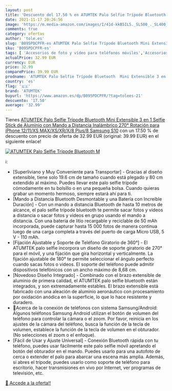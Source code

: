 ```yaml
---
layout: post
title: 'Descuento del 17.50 % en ATUMTEK Palo Selfie Trípode Bluetooth  M'
date: 2021-11-17 20:26:56
image: 'https://m.media-amazon.com/images/I/41d-kkB5ILS._SL500_._SL400_.jpg'
comments: true
category: ofertas
author: 'tole.es'
slug: 'B095PDCPFR-es ATUMTEK Palo Selfie Trípode Bluetooth Mini Extensible 3 en...'
sku: 'B095PDCPFR-es'
tags: [ 'Accesorios de foto y vídeo para teléfonos móviles','Accesorios para móviles','Comunicación móvil y accesorios','Electrónica','Palos selfie','Trípodes para teléfonos móviles','atumtek','iphone', ]
actualPrice: 32.99 EUR
currency: EUR
price: 32.99
comparePrice: 39.99 EUR
prodname: 'ATUMTEK Palo Selfie Trípode Bluetooth  Mini Extensible 3 en 1 Selfie Stick de Aluminio con Mando a Distancia Inalámbrico 270° Rotación para iPhone 12/11/XS MAX/XS/XR/X/8 Plus/8  Samsung S10'
country: 'es'
flag: '🇪🇸'
brand: 'ATUMTEK'
buyurl: 'https://www.amazon.es/dp/B095PDCPFR/?tag=tolees-21'
descuento: '17.50'
average: '32.99'
---
```


Tienes [ATUMTEK Palo Selfie Trípode Bluetooth  Mini Extensible 3 en 1 Selfie Stick de Aluminio con Mando a Distancia Inalámbrico 270° Rotación para iPhone 12/11/XS MAX/XS/XR/X/8 Plus/8  Samsung S10](https://www.amazon.es/dp/B095PDCPFR/?tag=tolees-21) con un 17.50 % de descuento con precio de oferta de 32.99 EUR (original: 39.99 EUR) en el siguiente enlace!

[![ATUMTEK Palo Selfie Trípode Bluetooth  M](https://m.media-amazon.com/images/I/41d-kkB5ILS._SL500_._SL400_.jpg)](https://www.amazon.es/dp/B095PDCPFR/?tag=tolees-21)

ℹ️:

- [Superliviano y Muy Conveniente para Transportar] - Gracias al diseño extensible, tiene solo 19.6 cm de tamaño cuando está plegado y 80 cm extendido al máximo. Puedes llevar este palo selfie trípode cómodamente en tu bolsillo o en una pequeña bolsa. Cuando quieras grabar un momento hermoso, siempre estará ahí para ti.
- [Mando a Distancia Bluetooth Desmontable y una Batería con Increíble Duración] - Con un mando a distancia Bluetooth de hasta 10 metros de alcance, el palo selfie trípode bluetooth te permite sacar fotos y videos a distancia o sacar fotos y videos en grupo usando el mando a distancia. Con una batería de litio recargable y reciclable de 50 mAh incorporada, puede capturar hasta 15 000 fotos de manera continua luego de una carga completa a través del puerto de carga Micro USB, 5 V - 110 mAh.
- [Fijación Ajustable y Soporte de Teléfono Giratorio de 360°] - El ATUMTEK palo selfie incorpora un diseño de soporte giratorio de 270° para el móvil, y una fijación que gira horizontal y verticalmente. La fijación ajustable de 180° te permite seleccionar el ángulo perfecto cuando sacas fotos o videos. El soporte del teléfono puede admitir dispositivos telefónicos con un ancho máximo de 8,68 cm.
- [Novedoso Diseño Integrado] - Combinado con el brazo extensible de aluminio de primera calidad, el ATUMTEK palo selfie bluetooth están integrados, y son extremadamente estables. El brazo extensible está fabricado con una aleación de aluminio aeronáutico con procesamiento por oxidación anódica en la superficie, lo que lo hace resistente y duradero.
- 📝Acerca de la conexión de teléfonos con sistema Samsung/Android: Algunos teléfonos Samsung Android utilizan el botón de volumen del teléfono para controlar la cámara o el zoom. Por favor, reinicia en los ajustes de la cámara del teléfono, busca la función de la tecla de volumen, establece la función de la tecla de volumen en el obturador. (No selecciones el zoom o el enfoque).
- [Fácil de Usar y Ajuste Universal] - Conexión Bluetooth rápida con tu teléfono, puedes usar fácilmente este palo selfie móvil apretando el botón del obturador en el mando. Puedes usarlo para una autofoto de cerca o extender el palo para abarcar una escena más amplia. Además, si abres el trípode, puedes usarlo como soporte de teléfono para escritorio, hacer transmisiones en vivo por Internet, ver programas de televisión, etc.

[🛒 Accede a la oferta!!](https://www.amazon.es/dp/B095PDCPFR/?tag=tolees-21)
